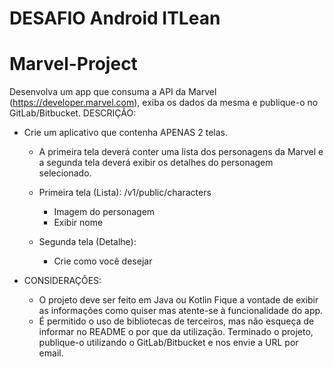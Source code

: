 # DESAFIO Android ITLean

# Marvel-Project

Desenvolva um app que consuma a API da Marvel (https://developer.marvel.com), exiba
os dados da mesma e publique-o no GitLab/Bitbucket.
DESCRIÇÃO:
* Crie um aplicativo que contenha APENAS 2 telas.
  * A primeira tela deverá conter uma lista dos personagens da Marvel e a segunda tela
deverá exibir os detalhes do personagem selecionado.

  * Primeira tela (Lista): /v1/public/characters
      * Imagem do personagem
      * Exibir nome
  * Segunda tela (Detalhe):
      * Crie como você desejar

* CONSIDERAÇÕES:
  * O projeto deve ser feito em Java ou Kotlin
Fique a vontade de exibir as informações como quiser mas atente-se à funcionalidade do
app.
  * É permitido o uso de bibliotecas de terceiros, mas não esqueça de informar no README
o por que da utilização.
Terminado o projeto, publique-o utilizando o GitLab/Bitbucket e nos envie a URL por
email.
